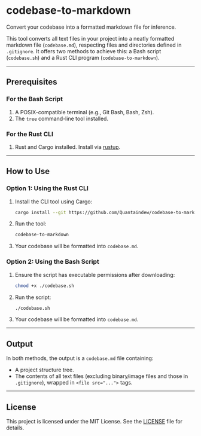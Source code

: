 # codebase-to-markdown
Convert your codebase into a formatted markdown file for inference.

This tool converts all text files in your project into a neatly formatted markdown file (`codebase.md`), respecting files and directories defined in `.gitignore`. It offers two methods to achieve this: a Bash script (`codebase.sh`) and a Rust CLI program (`codebase-to-markdown`).

---

## Prerequisites

### For the Bash Script
1. A POSIX-compatible terminal (e.g., Git Bash, Bash, Zsh).
2. The `tree` command-line tool installed.

### For the Rust CLI
1. Rust and Cargo installed. Install via [rustup](https://www.rust-lang.org/tools/install).

---

## How to Use

### Option 1: Using the Rust CLI
1. Install the CLI tool using Cargo:
   ```bash
   cargo install --git https://github.com/Quantaindew/codebase-to-markdown
   ```
2. Run the tool:
   ```bash
   codebase-to-markdown
   ```
3. Your codebase will be formatted into `codebase.md`.

### Option 2: Using the Bash Script
1. Ensure the script has executable permissions after downloading:
   ```bash
   chmod +x ./codebase.sh
   ```
2. Run the script:
   ```bash
   ./codebase.sh
   ```
3. Your codebase will be formatted into `codebase.md`.

---

## Output
In both methods, the output is a `codebase.md` file containing:
- A project structure tree.
- The contents of all text files (excluding binary/image files and those in `.gitignore`), wrapped in `<file src="...">` tags.

---

## License
This project is licensed under the MIT License. See the [LICENSE](LICENSE) file for details.
